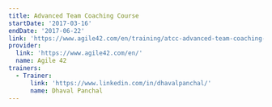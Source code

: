 ```yaml
---
title: Advanced Team Coaching Course
startDate: '2017-03-16'
endDate: '2017-06-22'
link: 'https://www.agile42.com/en/training/atcc-advanced-team-coaching-course/'
provider:
  link: 'https://www.agile42.com/en/'
  name: Agile 42
trainers:
  - Trainer:
      link: 'https://www.linkedin.com/in/dhavalpanchal/'
      name: Dhaval Panchal
---
```


